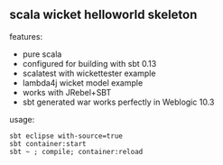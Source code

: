 scala wicket helloworld skeleton
--------------------------------

features:

* pure scala
* configured for building with sbt 0.13
* scalatest with wickettester example
* lambda4j wicket model example
* works with JRebel+SBT
* sbt generated war works perfectly in Weblogic 10.3

usage:

    sbt eclipse with-source=true
    sbt container:start 
    sbt ~ ; compile; container:reload 

